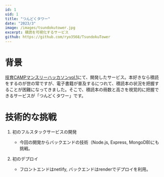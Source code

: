 ```yaml
---
id: 1
uid: 1
title: "つんどくタワー"
date: "2023/3"
image: /images/tsundokutower.jpg
excerpt: 積読を可視化するサービス
github: https://github.com/ryo3568/TsundokuTower
---
```


# 背景
[技育CAMPマンスリーハッカソンvol.1](https://talent.supporterz.jp/events/b982b396-3981-4799-a233-0fcbd26e4b39)にて、開発したサービス。本好きなら積読をするのが世の常ですが、電子書籍が普及するにつれて、積読本の状況を把握することが困難になってきました。そこで、積読本の冊数と高さを視覚的に把握できるサービスが「つんどくタワー」です。

# 技術的な挑戦
1. 初のフルスタックサービスの開発
    - 今回の開発からバックエンドの技術（Node.js, Express, MongoDB)にも挑戦。

2. 初のデプロイ
    - フロントエンドはnetlify, バックエンドはrenderでデプロイを利用。